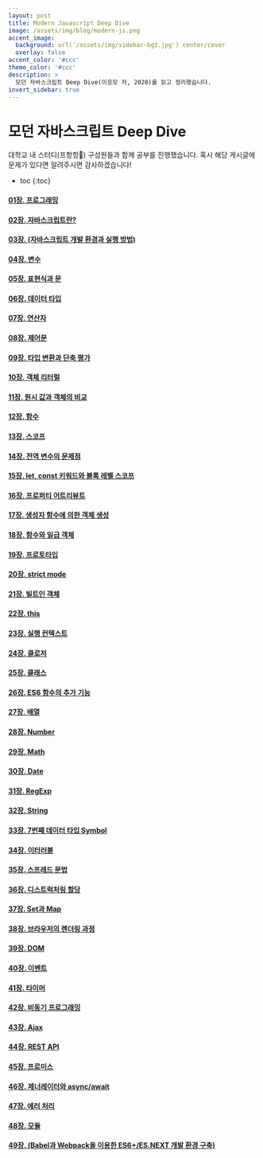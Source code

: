 ```yaml
---
layout: post
title: Modern Javascript Deep Dive
image: /assets/img/blog/modern-js.png
accent_image: 
  background: url('/assets/img/sidebar-bg3.jpg') center/cover
  overlay: false
accent_color: '#ccc'
theme_color: '#ccc'
description: >
  모던 자바스크립트 Deep Dive(이응모 저, 2020)를 읽고 정리했습니다.
invert_sidebar: true
---
```


# 모던 자바스크립트 Deep Dive

대학교 내 스터디(프항항🤣) 구성원들과 함께 공부를 진행했습니다.
혹시 해당 게시글에 문제가 있다면 알려주시면 감사하겠습니다!

* toc
{:toc}


#### [01장. 프로그래밍](https://hardy716.notion.site/01-7ba992804a0d47a090976d40840d8ef2)
#### [02장. 자바스크립트란?](https://hardy716.notion.site/02-824c6a7fa9394056903c66b298416301)
#### [03장. (자바스크립트 개발 환경과 실행 방법)](https://hardy716.notion.site/03-d379158ff9e74965b3e3b3c045360dcf)
#### [04장. 변수](https://hardy716.notion.site/04-6d94bdf594ed4374ac75dbd2c7a5e67c)
#### [05장. 표현식과 문](https://hardy716.notion.site/05-d78e2ee3eb61487593c7e302f5136c3b)
#### [06장. 데이터 타입](https://hardy716.notion.site/06-29c33840b7654d6ea40a15df4688b076)
#### [07장. 연산자](https://hardy716.notion.site/07-5f600c01d6e848a98d5a2d31c78fe191)
#### [08장. 제어문](https://hardy716.notion.site/08-ed9bf5a9a46541ada142df7fcb352fc4)
#### [09장. 타입 변환과 단축 평가](https://hardy716.notion.site/09-af506e1ca2f84621b6e25287788c0e5d)
#### [10장. 객체 리터럴](https://hardy716.notion.site/10-d4e3cdeebdd041a6ba9f32c1a2dab573)
#### [11장. 원시 값과 객체의 비교](https://hardy716.notion.site/11-18db3e5eb36b455eaca72c104e23c57b)
#### [12장. 함수](https://hardy716.notion.site/12-72360f634ce547ac819db3e4b1468e77)
#### [13장. 스코프](https://hardy716.notion.site/13-5e4cd3d5d5124e5a8e8ad39204cfa890)
#### [14장. 전역 변수의 문제점](https://hardy716.notion.site/14-163d9ca93f8646bd876dc4e33832a09a)
#### [15장. let, const 키워드와 블록 레벨 스코프](https://hardy716.notion.site/15-let-const-2547e1f69f4f4bffb0815eb970bc0d04)
#### [16장. 프로퍼티 어트리뷰트](https://hardy716.notion.site/16-97eedd1631b148cf9019327aa4f1619a)
#### [17장. 생성자 함수에 의한 객체 생성](https://hardy716.notion.site/17-09bbeab175e24b5e88046959b08f8a09)
#### [18장. 함수와 일급 객체](https://hardy716.notion.site/18-22a3564fe7304cacb80a2ea8a7086472)
#### [19장. 프로토타입](https://hardy716.notion.site/19-e5c7ceef1caa4ba18f8580999eeb89f2)
#### [20장. strict mode](https://hardy716.notion.site/20-strict-mode-a00b71639dc046e58727c54f4944b778)
#### [21장. 빌트인 객체](https://hardy716.notion.site/21-5af359e50b5240e98310fceb6eebf859)
#### [22장. this](https://hardy716.notion.site/22-this-77751f6ef55047e0b3577e6552030064)
#### [23장. 실행 컨텍스트](https://hardy716.notion.site/23-03c2b61e109b446cbdc5f0cb47c238d7)
#### [24장. 클로저](https://hardy716.notion.site/24-6b7540923d754507a6c8adc7a03e64d4)
#### [25장. 클래스](https://hardy716.notion.site/25-bc82254a19d440878407ffa3dd46827d)
#### [26장. ES6 함수의 추가 기능](https://hardy716.notion.site/26-ES6-17f07d6b5eb24666ac03ea6802bbb03d)
#### [27장. 배열](https://hardy716.notion.site/27-d54f584837be463aa5847cce2d3e9c81)
#### [28장. Number](https://hardy716.notion.site/28-Number-36ddc9adf5754260a12044148ceb9f57)
#### [29장. Math](https://hardy716.notion.site/29-Math-515c086049b047269bdd8ca030ab2f6f)
#### [30장. Date](https://hardy716.notion.site/30-Date-44b6b88364a1421f80a287bc16b62e49)
#### [31장. RegExp](https://hardy716.notion.site/31-RegExp-ea7c03728ce94f12a581393ce857cb59)
#### [32장. String](https://hardy716.notion.site/32-String-fbe908db56694012819ce32fc5ac2369)
#### [33장. 7번째 데이터 타입 Symbol](https://hardy716.notion.site/33-7-Symbol-984779b01cfd497d8a89eafb640264a4)
#### [34장. 이터러블](https://hardy716.notion.site/34-c224ec9ee327452e93207b90d3982181)
#### [35장. 스프레드 문법](https://hardy716.notion.site/35-4793515943e241ea8358435fc735fbae)
#### [36장. 디스트럭처링 할당](https://hardy716.notion.site/36-b699831a681c497f9ffeb7c6053c5120)
#### [37장. Set과 Map](https://hardy716.notion.site/37-Set-Map-2fc0d83a0f264561b69333895a011881)
#### [38장. 브라우저의 렌더링 과정](https://hardy716.notion.site/38-b319e350afa248e28fcc008a82ca0952)
#### [39장. DOM](https://hardy716.notion.site/39-DOM-d9d82c6b6427435b8657d4f0d7203d2c)
#### [40장. 이벤트](https://hardy716.notion.site/40-e2f13c3fea73425982d71b3a30097c9d)
#### [41장. 타이머](https://hardy716.notion.site/41-23b9dd03cc054c849647adedce9aa0e6)
#### [42장. 비동기 프로그래밍](https://hardy716.notion.site/42-d2be08ba13db4fbf923a2900e6d32946)
#### [43장. Ajax](https://hardy716.notion.site/43-Ajax-2eb24c9d8cd74ee899ab40e2d552fa04)
#### [44장. REST API](https://hardy716.notion.site/44-REST-API-ca229cedf3bd49cb9bf83e0e75c98dd5)
#### [45장. 프로미스](https://hardy716.notion.site/45-1d0251bf876846c6b00663a8f196f84e)
#### [46장. 제너레이터와 async/await](https://hardy716.notion.site/46-async-await-f2f1e90365c3421e8a73b6cd205d52b5)
#### [47장. 에러 처리](https://hardy716.notion.site/47-e9f33898e3d945f98da14ac5987274ec)
#### [48장. 모듈](https://hardy716.notion.site/48-d49d92d1ae574702838ab1b18db241ed)
#### [49장. (Babel과 Webpack을 이용한 ES6+/ES.NEXT 개발 환경 구축)](https://hardy716.notion.site/49-Babel-Webpack-ES6-ES-NEXT-a4a904d7689343889732b25c18bde2c9)

